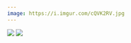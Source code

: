 ```yaml
---
image: https://i.imgur.com/cQVK2RV.jpg
---
```


<img src="https://i.imgur.com/cQVK2RV.jpg">
<img src="https://i.imgur.com/hiMe0xT.jpg">

